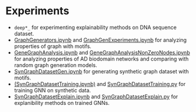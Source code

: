 # Experiments

* `deep*_` for experimenting explainability methods on DNA sequence dataset.
* [GraphGenerators.ipynb](GraphGenerators.ipynb) and [GraphGenExperiments.ipynb](GraphGenExperiments.ipynb) for analyzing properties of graph with motifs.
* [GeneGraphAnalysis.ipynb](GeneGraphAnalysis.ipynb) and [GeneGraphAnalysisNonZeroNodes.ipynb](GeneGraphAnalysisNonZeroNodes.ipynb) for analyzing properties of AD biodomain networks and comparing with random graph generation models.
* [SynGraphDatasetGen.ipynb](SynGraphDatasetGen.ipynb) for generating synthetic graph dataset with motifs.
* [(SynGraphDatasetTraining.ipynb)](SynGraphDatasetTraining.ipynb) and [SynGraphDatasetTraining.py](SynGraphDatasetTraining.py) for training GNN on synthetic data.
* [SynGraphDatasetExplain.ipynb](SynGraphDatasetExplain.ipynb) and [SynGraphDatasetExplain.py](SynGraphDatasetExplain.py) for explanibility methods on trained GNNs.

